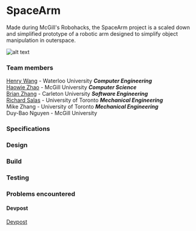 SpaceArm
========

Made during McGill's Robohacks, the SpaceArm project is a scaled down and simplified prototype of a robotic arm designed to simplify object manipulation in outerspace.

![alt text](https://github.com/bkzhang/SpaceArm/img/moving.gif "SpaceArm moving") 

### Team members
[Henry Wang](https://github.com/h397wang "Github") - Waterloo University **_Computer Engineering_**  
[Haowie Zhao](https://github.com/HaoyiZhao "Github") - McGill University **_Computer Science_**  
[Brian Zhang](https://github.com/bkzhang "Github") - Carleton University **_Software Engineering_**  
[Richard Salas](https://github.com/richard-salaschavez "Github") - University of Toronto **_Mechanical Engineering_**  
Mike Zhang - University of Toronto **_Mechanical Engineering_**  
Duy-Bao Nguyen - McGill University  

### Specifications

### Design

### Build

### Testing

### Problems encountered

#### Devpost
[Devpost](https://devpost.com/software/roboarm-b73mkpi)
